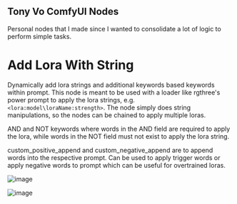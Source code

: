 ## Tony Vo ComfyUI Nodes
Personal nodes that I made since I wanted to consolidate a lot of logic to perform simple tasks.

# Add Lora With String
Dynamically add lora strings and additional keywords based keywords within prompt. This node is meant to be used with a loader like rgthree's power prompt to apply the lora strings, e.g. `<lora:model\loraName:strength>`. The node simply does string manipulations, so the nodes can be chained to apply multiple loras. 

AND and NOT keywords where words in the AND field are required to apply the lora, while words in the NOT field must not exist to apply the lora string.

custom_positive_append and custom_negative_append are to append words into the respective prompt. Can be used to apply trigger words or apply negative words to prompt which can be useful for overtrained loras.
  
![image](https://github.com/user-attachments/assets/78ba826d-f323-4fef-a97d-ca15d07b5aef)

![image](https://github.com/user-attachments/assets/ac72418f-e80d-41f1-ac47-3fd0e131a657)
